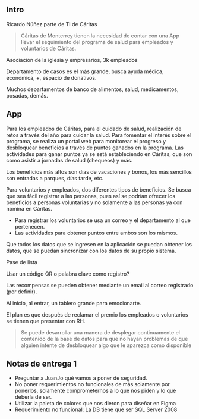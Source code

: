 ## Intro

Ricardo Núñez parte de TI de Cáritas

> Cáritas de Monterrey tienen la necesidad de contar con una App llevar el seguimiento del programa de salud para empleados y voluntarios de Cáritas.

Asociación de la iglesia y empresarios, 3k empleados

Departamento de casos es el más grande, busca ayuda médica, económica, +, espacio de donativos.

Muchos departamentos de banco de alimentos, salud, medicamentos, posadas, demás.

## App

Para los empleados de Cáritas, para el cuidado de salud, realización de retos a través del año para cuidar la salud. Para fomentar el interés sobre el programa, se realiza un portal web para monitorear el progreso y desbloquear beneficios a través de puntos ganados en la programa. Las actividades para ganar puntos ya se está estableciendo en Cáritas, que son como asistir a jornadas de salud (chequeos) y más.

Los beneficios más altos son días de vacaciones y bonos, los más sencillos son entradas a parques, días tarde, etc.

Para voluntarios y empleados, dos diferentes tipos de beneficios. Se busca que sea fácil registrar a las personas, pues así se podrían ofrecer los beneficios a personas voluntarias y no solamente a las personas ya con nómina en Cáritas.

- Para registrar los voluntarios se usa un correo y el departamento al que pertenecen.
- Las actividades para obtener puntos entre ambos son los mismos.

Que todos los datos que se ingresen en la aplicación se puedan obtener los datos, que se puedan sincronizar con los datos de su propio sistema.

Pase de lista

Usar un código QR o palabra clave como registro?

Las recompensas se pueden obtener mediante un email al correo registrado (por definir).

Al inicio, al entrar, un tablero grande para emocionarte.

El plan es que después de reclamar el premio los empleados o voluntarios se tienen que presentar con RH.

> Se puede desarrollar una manera de desplegar continuamente el contenido de la base de datos para que no hayan problemas de que alguien intente de desbloquear algo que le aparezca como disponible

## Notas de entrega 1

- Preguntar a JuanJo qué vamos a poner de seguridad.
- No poner requerimientos no funcionales de más solamente por ponerlos, solamente comprometernos a lo que nos piden y lo que debería de ser.
- Utilizar la paleta de colores que nos dieron para diseñar en Figma
- Requerimiento no funcional: La DB tiene que ser SQL Server 2008

